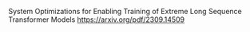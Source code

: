 System Optimizations for Enabling Training of Extreme Long Sequence Transformer Models
https://arxiv.org/pdf/2309.14509

